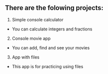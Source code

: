 There are the folowing projects:
--------------------------------
1. Simple console calculator
* You can calculate integers and fractions
2. Console movie app
* You can add, find and see your movies
3. App with files
* This app is for practicing using files
